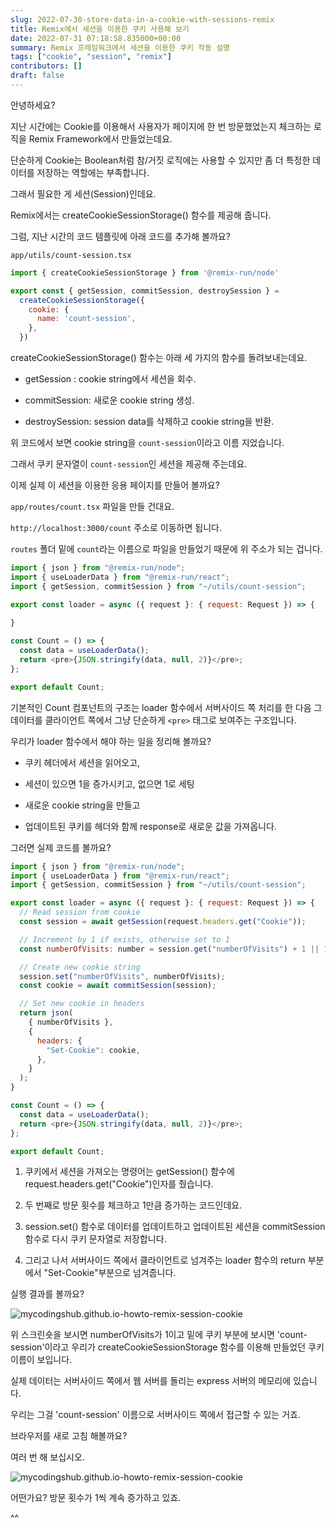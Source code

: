 ```yaml
---
slug: 2022-07-30-store-data-in-a-cookie-with-sessions-remix
title: Remix에서 세션을 이용한 쿠키 사용해 보기
date: 2022-07-31 07:18:58.835000+00:00
summary: Remix 프레임워크에서 세션을 이용한 쿠키 작동 설명
tags: ["cookie", "session", "remix"]
contributors: []
draft: false
---
```


안녕하세요?

지난 시간에는 Cookie를 이용해서 사용자가 페이지에 한 번 방문했었는지 체크하는 로직을 Remix Framework에서 만들었는데요.

단순하게 Cookie는 Boolean처럼 참/거짓 로직에는 사용할 수 있지만 좀 더 특정한 데이터를 저장하는 역할에는 부족합니다.

그래서 필요한 게 세션(Session)인데요.

Remix에서는 createCookieSessionStorage() 함수를 제공해 줍니다.

그럼, 지난 시간의 코드 템플릿에 아래 코드를 추가해 볼까요?

`app/utils/count-session.tsx`

```js
import { createCookieSessionStorage } from '@remix-run/node'

export const { getSession, commitSession, destroySession } =
  createCookieSessionStorage({
    cookie: {
      name: 'count-session',
    },
  })
```

createCookieSessionStorage() 함수는 아래 세 가지의 함수를 돌려보내는데요.

- getSession : cookie string에서 세션을 회수.

- commitSession: 새로운 cookie string 생성.

- destroySession: session data를 삭제하고 cookie string을 반환.

위 코드에서 보면 cookie string을 `count-session`이라고 이름 지었습니다.

그래서 쿠키 문자열이 `count-session`인 세션을 제공해 주는데요.

이제 실제 이 세션을 이용한 응용 페이지를 만들어 볼까요?

`app/routes/count.tsx` 파일을 만들 건대요.

`http://localhost:3000/count` 주소로 이동하면 됩니다.

`routes` 폴더 밑에 `count`라는 이름으로 파일을 만들었기 때문에 위 주소가 되는 겁니다.

```js
import { json } from "@remix-run/node";
import { useLoaderData } from "@remix-run/react";
import { getSession, commitSession } from "~/utils/count-session";

export const loader = async ({ request }: { request: Request }) => {
  
}

const Count = () => {
  const data = useLoaderData();
  return <pre>{JSON.stringify(data, null, 2)}</pre>;
};

export default Count;
```

기본적인 Count 컴포넌트의 구조는 loader 함수에서 서버사이드 쪽 처리를 한 다음 그 데이터를 클라이언트 쪽에서 그냥 단순하게 `<pre>` 태그로 보여주는 구조입니다.

우리가 loader 함수에서 해야 하는 일을 정리해 볼까요?

- 쿠키 헤더에서 세션을 읽어오고,

- 세션이 있으면 1을 증가시키고, 없으면 1로 세팅

- 새로운 cookie string을 만들고

- 업데이트된 쿠키를 헤더와 함께 response로 새로운 값을 가져옵니다.

그러면 실제 코드를 볼까요?

```js
import { json } from "@remix-run/node";
import { useLoaderData } from "@remix-run/react";
import { getSession, commitSession } from "~/utils/count-session";

export const loader = async ({ request }: { request: Request }) => {
  // Read session from cookie
  const session = await getSession(request.headers.get("Cookie"));

  // Increment by 1 if exists, otherwise set to 1
  const numberOfVisits: number = session.get("numberOfVisits") + 1 || 1;

  // Create new cookie string
  session.set("numberOfVisits", numberOfVisits);
  const cookie = await commitSession(session);

  // Set new cookie in headers
  return json(
    { numberOfVisits },
    {
      headers: {
        "Set-Cookie": cookie,
      },
    }
  );
}

const Count = () => {
  const data = useLoaderData();
  return <pre>{JSON.stringify(data, null, 2)}</pre>;
};

export default Count;
```

1. 쿠키에서 세션을 가져오는 명령어는 getSession() 함수에 request.headers.get("Cookie")인자를 줬습니다.

2. 두 번째로 방문 횟수를 체크하고 1만큼 증가하는 코드인데요.

3. session.set() 함수로 데이터를 업데이트하고 업데이트된 세션을 commitSession 함수로 다시 쿠키 문자열로 저장합니다.

4. 그리고 나서 서버사이드 쪽에서 클라이언트로 넘겨주는 loader 함수의 return 부분에서 "Set-Cookie"부분으로 넘겨줍니다.

실행 결과를 볼까요?

![mycodingshub.github.io-howto-remix-session-cookie](https://blogger.googleusercontent.com/img/a/AVvXsEgpGmqE5L5CWsOJaw6kSGuYBxRDWTmZTKWoMtIy4DE296SOFp113bA5X-713rmPpbcLcyNHaxzvoITOevszW22EoKhUdBzoFMvIqpVWUjazwcPBdrK8WM_tl3iM_PZoIL7_hR0_QYqpUYIBAYDcSyolcxzLzIsyjoS2IlvGrcpxVmY5qCp09us9OX4k=s16000)

위 스크린숏을 보시면 numberOfVisits가 1이고 밑에 쿠키 부분에 보시면 'count-session'이라고 우리가 createCookieSessionStorage 함수를 이용해 만들었던 쿠키 이름이 보입니다.

실제 데이터는 서버사이드 쪽에서 웹 서버를 돌리는 express 서버의 메모리에 있습니다.

우리는 그걸 'count-session' 이름으로 서버사이드 쪽에서 접근할 수 있는 거죠.

브라우저를 새로 고침 해볼까요?

여러 번 해 보십시오.

![mycodingshub.github.io-howto-remix-session-cookie](https://blogger.googleusercontent.com/img/a/AVvXsEg62yv3Y-LcTU25_mif7UFGgjqSI9ZY0vAME8Fk-vn6j_KJfJckv7Hsp91KBIVsKOin4U18HQtbiH3wy4lLJ6wokVfc-oZYp24ppHXfrZjkK6I-b-ulz-o4hAZOjGrDodfQ2WI9dxZ9SLQXZQPXEqYcmpEbjgQiSPpe8hZU3X-z2fxGXhQjMhF3PwUc=s16000)

어떤가요? 방문 횟수가 1씩 계속 증가하고 있죠.




^^